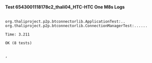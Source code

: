 #### Test 6543001118178c2_thali04_HTC-HTC One M8s Logs


```

org.thaliproject.p2p.btconnectorlib.ApplicationTest:..
org.thaliproject.p2p.btconnectorlib.ConnectionManagerTest:......

Time: 3.211

OK (8 tests)


,
```
